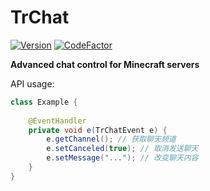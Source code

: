 # TrChat

[![Version](https://img.shields.io/badge/dynamic/json?label=Version&query=%24.tag_name&url=https%3A%2F%2Fapi.github.com%2Frepos%2FFlickerProjects%2FTrChat%2Freleases%2Flatest)](https://github.com/FlickerProjects/TrChat/releases) [![CodeFactor](https://www.codefactor.io/repository/github/flickerprojects/trchat/badge)](https://www.codefactor.io/repository/github/flickerprojects/trchat)

**Advanced chat control for Minecraft servers**

API usage: 
```java
class Example {
    
    @EventHandler
    private void e(TrChatEvent e) {
        e.getChannel(); // 获取聊天频道
        e.setCanceled(true); // 取消发送聊天
        e.setMessage("..."); // 改变聊天内容
    }   
}
```
